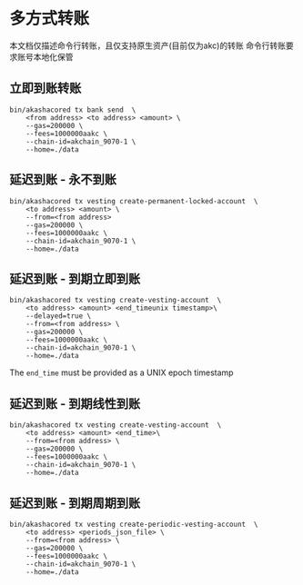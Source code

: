 # 多方式转账

本文档仅描述命令行转账，且仅支持原生资产(目前仅为akc)的转账
命令行转账要求账号本地化保管

## 立即到账转账

```
bin/akashacored tx bank send  \
    <from address> <to address> <amount> \
    --gas=200000 \
    --fees=1000000aakc \
    --chain-id=akchain_9070-1 \
    --home=./data
```

## 延迟到账 - 永不到账

```
bin/akashacored tx vesting create-permanent-locked-account  \ 
    <to address> <amount> \
    --from=<from address>
    --gas=200000 \
    --fees=1000000aakc \
    --chain-id=akchain_9070-1 \
    --home=./data
```

## 延迟到账 - 到期立即到账

```
bin/akashacored tx vesting create-vesting-account  \ 
    <to address> <amount> <end_timeunix timestamp>\
    --delayed=true \
    --from=<from address> \
    --gas=200000 \
    --fees=1000000aakc \
    --chain-id=akchain_9070-1 \
    --home=./data
```

The `end_time` must be provided as a UNIX epoch timestamp 

## 延迟到账 - 到期线性到账

```
bin/akashacored tx vesting create-vesting-account  \ 
    <to address> <amount> <end_time>\
    --from=<from address> \
    --gas=200000 \
    --fees=1000000aakc \
    --chain-id=akchain_9070-1 \
    --home=./data
```

## 延迟到账 - 到期周期到账

```
bin/akashacored tx vesting create-periodic-vesting-account  \ 
    <to address> <periods_json_file> \
    --from=<from address> \
    --gas=200000 \
    --fees=1000000aakc \
    --chain-id=akchain_9070-1 \
    --home=./data

```
